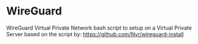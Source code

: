 # WireGuard
WireGuard Virtual Private Network bash script to setup on a Virtual Private Server based on the script by: https://github.com/Nyr/wireguard-install
